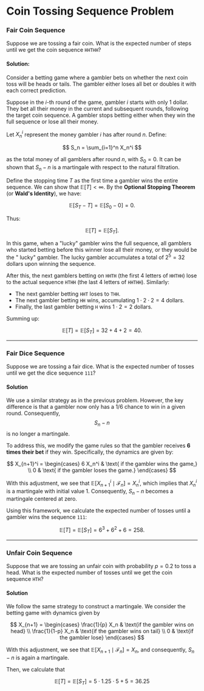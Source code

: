 # Coin Tossing Sequence Problem

### Fair Coin Sequence

Suppose we are tossing a fair coin. What is the expected number of steps until
we get the coin sequence `HHTHH`?

#### Solution:

Consider a betting game where a gambler bets on whether the next coin toss will
be heads or tails. The gambler either loses all bet or doubles it with each
correct prediction.

Suppose in the $i$-th round of the game, gambler $i$ starts with only 1 dollar.
They bet all their money in the current and subsequent rounds, following the
target coin sequence. A gambler stops betting either when they win the full
sequence or lose all their money.

Let $X_n^i$ represent the money gambler $i$ has after round $n$. Define:

$$ S_n = \sum_{i=1}^n X_n^i $$

as the total money of all gamblers after round $n$, with $S_0 = 0$. It can be
shown that $S_n - n$ is a martingale with respect to the natural filtration.

Define the stopping time $T$ as the first time a gambler wins the entire
sequence. We can show that $\mathbb{E}[T] < \infty$. By the **Optional Stopping
Theorem** (or **Wald's Identity**), we have:

$$ \mathbb{E}[S_T - T] = \mathbb{E}[S_0 - 0] = 0. $$

Thus:

$$ \mathbb{E}[T] = \mathbb{E}[S_T]. $$

In this game, when a "lucky" gambler wins the full sequence, all gamblers who
started betting before this winner lose all their money, or they would be the "
lucky" gambler. The lucky gambler accumulates a total of $2^5 = 32$ dollars upon
winning the sequence.

After this, the next gamblers betting on `HHTH` (the first 4 letters of `HHTHH`)
lose to the actual sequence `HTHH` (the last 4 letters of `HHTHH`). Similarly:

- The next gambler betting `HHT` loses to `THH`.
- The next gambler betting `HH` wins, accumulating $1 \cdot 2 \cdot 2 = 4$
  dollars.
- Finally, the last gambler betting `H` wins $1 \cdot 2 = 2$ dollars.

Summing up:

$$\mathbb{E}[T] = \mathbb{E}[S_T] = 32 + 4 + 2 = 40.$$

---

### Fair Dice Sequence

Suppose we are tossing a fair dice. What is the expected number of tosses until
we get the dice sequence `111`?

#### Solution

We use a similar strategy as in the previous problem. However, the key
difference is that a gambler now only has a $1/6$ chance to win in a given
round. Consequently, $$S_n - n$$ is no longer a martingale.

To address this, we modify the game rules so that the gambler receives **6 times
their bet** if they win. Specifically, the dynamics are given by:

$$
X_{n+1}^i =
\begin{cases}
6 X_n^i & \text{ if the gambler wins the game,} \\
0 & \text{ if the gambler loses the game.}
\end{cases}
$$

With this adjustment, we see
that $\mathbb{E}[X_{n+1}^i \mid \mathcal{F}_n] = X_n^i$, which implies
that $X_n^i$ is a martingale with initial value $1$. Consequently, $S_n - n$
becomes a martingale centered at zero.

Using this framework, we calculate the expected number of tosses until a gambler
wins the sequence `111`:

$$
\mathbb{E}[T] = \mathbb{E}[S_T] = 6^3 + 6^2 + 6 = 258.
$$

---

### Unfair Coin Sequence

Suppose that we are tossing an unfair coin with probability $p = 0.2$ to toss a 
head.
What is the expected number of tosses until we get the coin sequence `HTH`?

#### Solution

We follow the same strategy to construct a martingale. We consider the betting
game with dynamics given by 

$$
X_{n+1} =
\begin{cases}
\frac{1}{p} X_n & \text{if the gambler wins on head} \\
\frac{1}{1-p} X_n & \text{if the gambler wins on tail} \\
0 & \text{if the gambler lose}
\end{cases}
$$

With this adjustment, we see
that $\mathbb{E}[X_{n+1} \mid \mathcal{F}_n] = X_n$, and consequently, $S_n-n$
is again a martingale.

Then, we calculate that 

$$\mathbb{E}[T] = \mathbb{E}[S_T] = 5 \cdot 1.25 \cdot 5 + 5 = 36.25$$